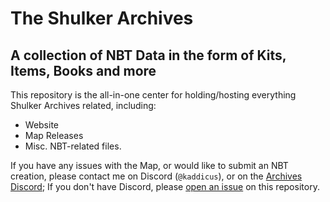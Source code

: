 # The Shulker Archives
## A collection of NBT Data in the form of Kits, Items, Books and more

This repository is the all-in-one center for holding/hosting everything Shulker Archives related, including:
- Website
- Map Releases
- Misc. NBT-related files.

If you have any issues with the Map, or would like to submit an NBT creation, please contact me on Discord (`@kaddicus`), or on the [Archives Discord](https://discord.gg/cfq25qURfv); If you don't have Discord, please [open an issue](https://github.com/KadTheHunter/ShulkerArchives/issues) on this repository.